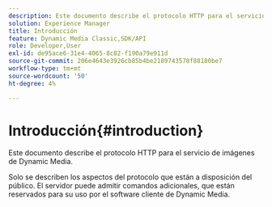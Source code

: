 ```yaml
---
description: Este documento describe el protocolo HTTP para el servicio de imágenes de Dynamic Media.
solution: Experience Manager
title: Introducción
feature: Dynamic Media Classic,SDK/API
role: Developer,User
exl-id: de95ace6-31e4-4065-8c82-f190a79e911d
source-git-commit: 206e4643e3926cb85b4be2189743578f88180be7
workflow-type: tm+mt
source-wordcount: '50'
ht-degree: 4%

---
```


# Introducción{#introduction}

Este documento describe el protocolo HTTP para el servicio de imágenes de Dynamic Media.

Solo se describen los aspectos del protocolo que están a disposición del público. El servidor puede admitir comandos adicionales, que están reservados para su uso por el software cliente de Dynamic Media.
